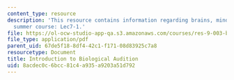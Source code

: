 ```yaml
---
content_type: resource
description: 'This resource contains information regarding brains, minds and machines
  summer course: Lec7-1.'
file: https://ol-ocw-studio-app-qa.s3.amazonaws.com/courses/res-9-003-brains-minds-and-machines-summer-course-summer-2015/8acdec0c6bcc81c4a935a9203a51d792_MITRES_9_003SUM15_Lec7-1.pdf
file_type: application/pdf
parent_uid: 67de5f18-8df4-42c1-f171-08d83925c7a8
resourcetype: Document
title: Introduction to Biological Audition
uid: 8acdec0c-6bcc-81c4-a935-a9203a51d792
---
```

